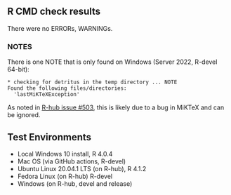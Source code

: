 ## R CMD check results
There were no ERRORs, WARNINGs. 


### NOTES

There is one NOTE that is only found on Windows (Server 2022, R-devel 64-bit):

```
* checking for detritus in the temp directory ... NOTE
Found the following files/directories:
  'lastMiKTeXException'
```
As noted in [R-hub issue #503](https://github.com/r-hub/rhub/issues/503), this is likely due to a bug in MiKTeX and can be ignored.


## Test Environments

- Local Windows 10 install, R 4.0.4
- Mac OS (via GitHub actions, R-devel)
- Ubuntu Linux 20.04.1 LTS (on R-hub), R 4.1.2
- Fedora Linux (on R-hub) R-devel
- Windows (on R-hub, devel and release)
